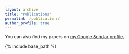 ```yaml
---
layout: archive
title: "Publications"
permalink: /publications/
author_profile: true
---
```

You can also find my papers on <u><a href="https://scholar.google.com/citations?user=O-I1ZnIAAAAJ&hl=en">my Google Scholar profile</a>.</u>

{% include base_path %}

